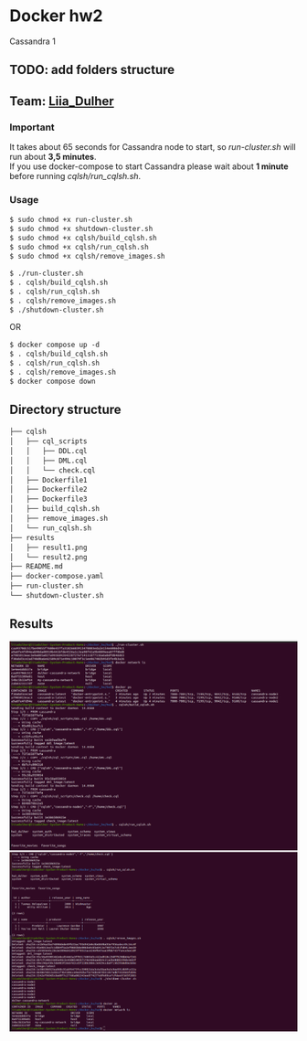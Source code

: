 # Docker hw2
Cassandra 1

## TODO: add folders structure

## Team: [Liia_Dulher](https://github.com/LiiaDulher)

### Important
It takes about 65 seconds for Cassandra node to start, so <i>run-cluster.sh</i> will run about <b>3,5 minutes</b>.<br>
If you use docker-compose to start Cassandra please wait about <b>1 minute</b> before running <i>cqlsh/run_cqlsh.sh</i>.

### Usage
````
$ sudo chmod +x run-cluster.sh
$ sudo chmod +x shutdown-cluster.sh
$ sudo chmod +x cqlsh/build_cqlsh.sh
$ sudo chmod +x cqlsh/run_cqlsh.sh
$ sudo chmod +x cqlsh/remove_images.sh
````
````
$ ./run-cluster.sh
$ . cqlsh/build_cqlsh.sh
$ . cqlsh/run_cqlsh.sh
$ . cqlsh/remove_images.sh
$ ./shutdown-cluster.sh
````
OR
````
$ docker compose up -d
$ . cqlsh/build_cqlsh.sh
$ . cqlsh/run_cqlsh.sh
$ . cqlsh/remove_images.sh
$ docker compose down
````
## Directory structure
```markdown
├── cqlsh
│   ├── cql_scripts
│   │   ├── DDL.cql
│   │   ├── DML.cql
│   │   └── check.cql
│   ├── Dockerfile1
│   ├── Dockerfile2
│   ├── Dockerfile3
│   ├── build_cqlsh.sh
│   ├── remove_images.sh
│   └── run_cqlsh.sh
├── results
│   ├── result1.png
│   └── result2.png
├── README.md
├── docker-compose.yaml
├── run-cluster.sh
└── shutdown-cluster.sh
```

## Results
![result1](./results/result1.png)
![result2](./results/result2.png)
